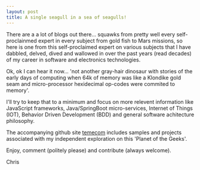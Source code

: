 ```yaml
---
layout: post
title: A single seagull in a sea of seagulls!
---
```


There are a a lot of blogs out there... squawks from pretty well every self-proclainmed expert in every subject from gold fish to Mars missions, so here is one from this self-proclaimed expert on various subjects that I have dabbled, delved, dived and wallowed in over the past years (read decades) of my career in software and electronics technologies. 

Ok, ok I can hear it now... 'not another gray-hair dinosaur with stories of the early days of computing when 64k of memory was like a Klondike gold seam and micro-processor hexidecimal op-codes were commited to memory'. 

I'll try to keep that to a minimum and focus on more relevent information like JavaScript frameworks, Java/SpringBoot micro-services, Internet of Things (IOT), Behavior Driven Development (BDD) and general software achitecture philosophy.

The accompanying github site [temecom](https://github.com/temecom) includes samples and projects associated with my independent exploration on this 'Planet of the Geeks'. 

Enjoy, comment (politely please) and contribute (always welcome). 

Chris

